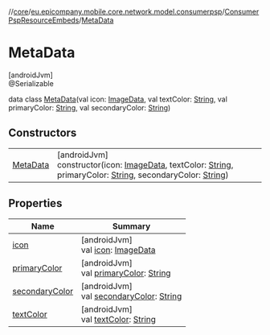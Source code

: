 //[core](../../../../index.md)/[eu.epicompany.mobile.core.network.model.consumerpsp](../../index.md)/[ConsumerPspResourceEmbeds](../index.md)/[MetaData](index.md)

# MetaData

[androidJvm]\
@Serializable

data class [MetaData](index.md)(val icon: [ImageData](../../-image-data/index.md), val textColor: [String](https://kotlinlang.org/api/latest/jvm/stdlib/kotlin/-string/index.html), val primaryColor: [String](https://kotlinlang.org/api/latest/jvm/stdlib/kotlin/-string/index.html), val secondaryColor: [String](https://kotlinlang.org/api/latest/jvm/stdlib/kotlin/-string/index.html))

## Constructors

| | |
|---|---|
| [MetaData](-meta-data.md) | [androidJvm]<br>constructor(icon: [ImageData](../../-image-data/index.md), textColor: [String](https://kotlinlang.org/api/latest/jvm/stdlib/kotlin/-string/index.html), primaryColor: [String](https://kotlinlang.org/api/latest/jvm/stdlib/kotlin/-string/index.html), secondaryColor: [String](https://kotlinlang.org/api/latest/jvm/stdlib/kotlin/-string/index.html)) |

## Properties

| Name | Summary |
|---|---|
| [icon](icon.md) | [androidJvm]<br>val [icon](icon.md): [ImageData](../../-image-data/index.md) |
| [primaryColor](primary-color.md) | [androidJvm]<br>val [primaryColor](primary-color.md): [String](https://kotlinlang.org/api/latest/jvm/stdlib/kotlin/-string/index.html) |
| [secondaryColor](secondary-color.md) | [androidJvm]<br>val [secondaryColor](secondary-color.md): [String](https://kotlinlang.org/api/latest/jvm/stdlib/kotlin/-string/index.html) |
| [textColor](text-color.md) | [androidJvm]<br>val [textColor](text-color.md): [String](https://kotlinlang.org/api/latest/jvm/stdlib/kotlin/-string/index.html) |
